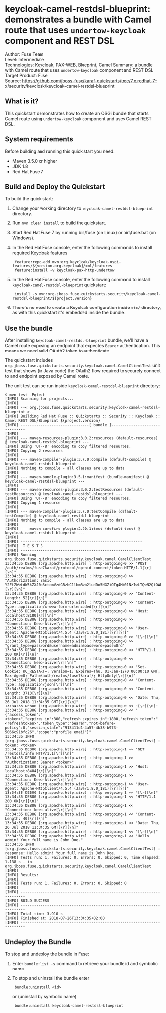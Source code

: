 keycloak-camel-restdsl-blueprint: demonstrates a bundle with Camel route that uses `undertow-keycloak` component and REST DSL
==========================
Author: Fuse Team  
Level: Intermediate  
Technologies: Keycloak, PAX-WEB, Blueprint, Camel
Summary: a bundle with Camel route that uses `undertow-keycloak` component and REST DSL
Target Product: Fuse  
Source: <https://github.com/jboss-fuse/karaf-quickstarts/tree/7.x.redhat-7-x/security/keycloak/keycloak-camel-restdsl-blueprint>


What is it?
-----------
This quickstart demonstrates how to create an OSGi bundle that starts Camel route using `undertow-keycloak` component
and uses Camel REST DSL.


System requirements
-------------------
Before building and running this quick start you need:

* Maven 3.5.0 or higher
* JDK 1.8
* Red Hat Fuse 7


Build and Deploy the Quickstart
-------------------------------

To build the quick start:

1. Change your working directory to `keycloak-camel-restdsl-blueprint` directory.
2. Run `mvn clean install` to build the quickstart.
3. Start Red Hat Fuse 7 by running bin/fuse (on Linux) or bin\fuse.bat (on Windows).
4. In the Red Hat Fuse console, enter the following commands to install required Keycloak features

        feature:repo-add mvn:org.keycloak/keycloak-osgi-features/${version.org.keycloak}/xml/features
        feature:install -v keycloak-pax-http-undertow

5. In the Red Hat Fuse console, enter the following command to install `keycloak-camel-restdsl-blueprint` quickstart:

        install -s mvn:org.jboss.fuse.quickstarts.security/keycloak-camel-restdsl-blueprint/${project.version}

6. There's no need to create a Keycloak configuration inside `etc/` directory, as with this quickstart it's embedded
inside the bundle.


Use the bundle
--------------

After installing `keycloak-camel-restdsl-blueprint` bundle, we'll have a Camel route exposing an endpoint that
expectes `Bearer` authentication. This means we need valid OAuth2 token to authenticate.

The quickstart includes `org.jboss.fuse.quickstarts.security.keycloak.camel.CamelClientTest` unit test that shows
(in Java code) the OAuth2 flow required to securely connect to and endpoint exposed by Camel route.

The unit test can be run inside `keycloak-camel-restdsl-blueprint` directory:

    $ mvn test -Pqtest
    [INFO] Scanning for projects...
    [INFO] 
    [INFO] --< org.jboss.fuse.quickstarts.security:keycloak-camel-restdsl-blueprint >--
    [INFO] Building Red Hat Fuse :: Quickstarts :: Security :: Keycloak :: Camel REST DSL/Blueprint ${project.version}
    [INFO] -------------------------------[ bundle ]-------------------------------
    [INFO] 
    [INFO] --- maven-resources-plugin:3.0.2:resources (default-resources) @ keycloak-camel-restdsl-blueprint ---
    [INFO] Using 'UTF-8' encoding to copy filtered resources.
    [INFO] Copying 2 resources
    [INFO] 
    [INFO] --- maven-compiler-plugin:3.7.0:compile (default-compile) @ keycloak-camel-restdsl-blueprint ---
    [INFO] Nothing to compile - all classes are up to date
    [INFO] 
    [INFO] --- maven-bundle-plugin:3.5.1:manifest (bundle-manifest) @ keycloak-camel-restdsl-blueprint ---
    [INFO] 
    [INFO] --- maven-resources-plugin:3.0.2:testResources (default-testResources) @ keycloak-camel-restdsl-blueprint ---
    [INFO] Using 'UTF-8' encoding to copy filtered resources.
    [INFO] Copying 1 resource
    [INFO] 
    [INFO] --- maven-compiler-plugin:3.7.0:testCompile (default-testCompile) @ keycloak-camel-restdsl-blueprint ---
    [INFO] Nothing to compile - all classes are up to date
    [INFO] 
    [INFO] --- maven-surefire-plugin:2.20.1:test (default-test) @ keycloak-camel-restdsl-blueprint ---
    [INFO] 
    [INFO] -------------------------------------------------------
    [INFO]  T E S T S
    [INFO] -------------------------------------------------------
    [INFO] Running org.jboss.fuse.quickstarts.security.keycloak.camel.CamelClientTest
    13:34:35 DEBUG [org.apache.http.wire] : http-outgoing-0 >> "POST /auth/realms/fuse7karaf/protocol/openid-connect/token HTTP/1.1[\r][\n]"
    13:34:35 DEBUG [org.apache.http.wire] : http-outgoing-0 >> "Authorization: Basic Y2FtZWwtdW5kZXJ0b3ctcmVzdGRzbC1lbmRwb2ludDo5NGZiOTg4Mi01NzIwLTQwN2QtOWNjOC0xM2Q1Yjk5MjA3ZTQ=[\r][\n]"
    13:34:35 DEBUG [org.apache.http.wire] : http-outgoing-0 >> "Content-Length: 52[\r][\n]"
    13:34:35 DEBUG [org.apache.http.wire] : http-outgoing-0 >> "Content-Type: application/x-www-form-urlencoded[\r][\n]"
    13:34:35 DEBUG [org.apache.http.wire] : http-outgoing-0 >> "Host: localhost:8180[\r][\n]"
    13:34:35 DEBUG [org.apache.http.wire] : http-outgoing-0 >> "Connection: Keep-Alive[\r][\n]"
    13:34:35 DEBUG [org.apache.http.wire] : http-outgoing-0 >> "User-Agent: Apache-HttpClient/4.5.4 (Java/1.8.0_181)[\r][\n]"
    13:34:35 DEBUG [org.apache.http.wire] : http-outgoing-0 >> "[\r][\n]"
    13:34:35 DEBUG [org.apache.http.wire] : http-outgoing-0 >> "grant_type=password&username=admin&password=passw0rd"
    13:34:35 DEBUG [org.apache.http.wire] : http-outgoing-0 << "HTTP/1.1 200 OK[\r][\n]"
    13:34:35 DEBUG [org.apache.http.wire] : http-outgoing-0 << "Connection: keep-alive[\r][\n]"
    13:34:35 DEBUG [org.apache.http.wire] : http-outgoing-0 << "Set-Cookie: KC_RESTART=; Version=1; Expires=Thu, 01-Jan-1970 00:00:10 GMT; Max-Age=0; Path=/auth/realms/fuse7karaf/; HttpOnly[\r][\n]"
    13:34:35 DEBUG [org.apache.http.wire] : http-outgoing-0 << "Content-Type: application/json[\r][\n]"
    13:34:35 DEBUG [org.apache.http.wire] : http-outgoing-0 << "Content-Length: 3713[\r][\n]"
    13:34:35 DEBUG [org.apache.http.wire] : http-outgoing-0 << "Date: Thu, 26 Jul 2018 11:34:35 GMT[\r][\n]"
    13:34:35 DEBUG [org.apache.http.wire] : http-outgoing-0 << "[\r][\n]"
    13:34:35 DEBUG [org.apache.http.wire] : http-outgoing-0 << "{"access_token":"<token>","expires_in":300,"refresh_expires_in":1800,"refresh_token":"<refreshtoken>","token_type":"bearer","not-before-policy":0,"session_state":"913411d1-4a57-4b38-b973-5066c91bfc26","scope":"profile email"}"
    13:34:35 INFO [org.jboss.fuse.quickstarts.security.keycloak.camel.CamelClientTest] : token: <token>
    13:34:35 DEBUG [org.apache.http.wire] : http-outgoing-1 >> "GET /restdsl/info HTTP/1.1[\r][\n]"
    13:34:35 DEBUG [org.apache.http.wire] : http-outgoing-1 >> "Authorization: Bearer <token>"
    13:34:35 DEBUG [org.apache.http.wire] : http-outgoing-1 >> "Host: localhost:8484[\r][\n]"
    13:34:35 DEBUG [org.apache.http.wire] : http-outgoing-1 >> "Connection: Keep-Alive[\r][\n]"
    13:34:35 DEBUG [org.apache.http.wire] : http-outgoing-1 >> "User-Agent: Apache-HttpClient/4.5.4 (Java/1.8.0_181)[\r][\n]"
    13:34:35 DEBUG [org.apache.http.wire] : http-outgoing-1 >> "[\r][\n]"
    13:34:35 DEBUG [org.apache.http.wire] : http-outgoing-1 << "HTTP/1.1 200 OK[\r][\n]"
    13:34:35 DEBUG [org.apache.http.wire] : http-outgoing-1 << "Connection: keep-alive[\r][\n]"
    13:34:35 DEBUG [org.apache.http.wire] : http-outgoing-1 << "Content-Length: 40[\r][\n]"
    13:34:35 DEBUG [org.apache.http.wire] : http-outgoing-1 << "Date: Thu, 26 Jul 2018 11:34:35 GMT[\r][\n]"
    13:34:35 DEBUG [org.apache.http.wire] : http-outgoing-1 << "[\r][\n]"
    13:34:35 DEBUG [org.apache.http.wire] : http-outgoing-1 << "Hello admin! Your full name is John Doe."
    13:34:35 INFO [org.jboss.fuse.quickstarts.security.keycloak.camel.CamelClientTest] : response: Hello admin! Your full name is John Doe.
    [INFO] Tests run: 1, Failures: 0, Errors: 0, Skipped: 0, Time elapsed: 1.138 s - in org.jboss.fuse.quickstarts.security.keycloak.camel.CamelClientTest
    [INFO] 
    [INFO] Results:
    [INFO] 
    [INFO] Tests run: 1, Failures: 0, Errors: 0, Skipped: 0
    [INFO] 
    [INFO] ------------------------------------------------------------------------
    [INFO] BUILD SUCCESS
    [INFO] ------------------------------------------------------------------------
    [INFO] Total time: 3.910 s
    [INFO] Finished at: 2018-07-26T13:34:35+02:00
    [INFO] ------------------------------------------------------------------------


Undeploy the Bundle
-------------------

To stop and undeploy the bundle in Fuse:

1. Enter `bundle:list -s` command to retrieve your bundle id and symbolic name
2. To stop and uninstall the bundle enter

        bundle:uninstall <id>

    or (uninstall by symbolic name)

        bundle:uninstall keycloak-camel-restdsl-blueprint
